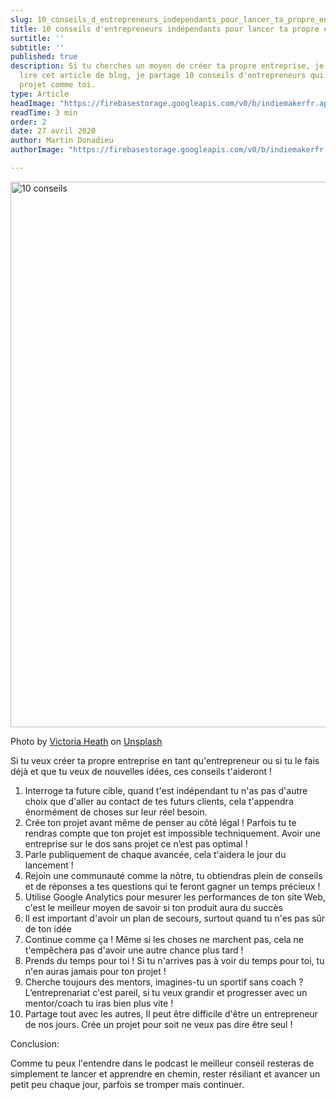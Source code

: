 ```yaml
---
slug: 10_conseils_d_entrepreneurs_independants_pour_lancer_ta_propre_entreprise
title: 10 conseils d'entrepreneurs indépendants pour lancer ta propre entreprise
surtitle: ''
subtitle: ''
published: true
description: Si tu cherches un moyen de créer ta propre entreprise, je t'invite à
  lire cet article de blog, je partage 10 conseils d'entrepreneurs qui ont lancé leur
  projet comme toi.
type: Article
headImage: "https://firebasestorage.googleapis.com/v0/b/indiemakerfr.appspot.com/o/static%2Fvictoria-heath-magaxayq_ne-unsplash.jpg?alt=media&token=124c04f0-3e12-4452-9569-3ce6dc4f983e"
readTime: 3 min
order: 2
date: 27 avril 2020
author: Martin Donadieu
authorImage: "https://firebasestorage.googleapis.com/v0/b/indiemakerfr.appspot.com/o/static%2Fprofil_martin.png?alt=media&token=845cecb1-7445-409d-8169-cc233f149071"

---
```

<img class="w-full rounded-lg" src="https://firebasestorage.googleapis.com/v0/b/indiemakerfr.appspot.com/o/static%2Fvictoria-heath-magaxayq_ne-unsplash.jpg?alt=media&token=124c04f0-3e12-4452-9569-3ce6dc4f983e" alt="10 conseils" width="1310" height="873">

<p class="text-xs">Photo by <a href="https://unsplash.com/@vheath?utm_source=unsplash&utm_medium=referral&utm_content=creditCopyText">Victoria Heath</a> on <a href="https://unsplash.com/?utm_source=unsplash&utm_medium=referral&utm_content=creditCopyText">Unsplash</a></p>

Si tu veux créer ta propre entreprise en tant qu'entrepreneur ou si tu le fais déjà et que tu veux de nouvelles idées, ces conseils t'aideront !

 1. Interroge ta future cible, quand t'est indépendant tu n'as pas d'autre choix que d'aller au contact de tes futurs clients, cela t'appendra énormément de choses sur leur réel besoin.
 2. Crée ton projet avant même de penser au côté légal ! Parfois tu te rendras compte que ton projet est impossible techniquement. Avoir une entreprise sur le dos sans projet ce n’est pas optimal !
 3. Parle publiquement de chaque avancée, cela t'aidera le jour du lancement !
 4. Rejoin une communauté comme la nôtre, tu obtiendras plein de conseils et de réponses a tes questions qui te feront gagner un temps précieux !
 5. Utilise Google Analytics pour mesurer les performances de ton site Web, c'est le meilleur moyen de savoir si ton produit aura du succès
 6. Il est important d'avoir un plan de secours, surtout quand tu n'es pas sûr de ton idée
 7. Continue comme ça ! Même si les choses ne marchent pas, cela ne t'empêchera pas d'avoir une autre chance plus tard !
 8. Prends du temps pour toi ! Si tu n'arrives pas à voir du temps pour toi, tu n'en auras jamais pour ton projet !
 9. Cherche toujours des mentors, imagines-tu un sportif sans coach ? L’entreprenariat c'est pareil, si tu veux grandir et progresser avec un mentor/coach tu iras bien plus vite !
10. Partage tout avec les autres, Il peut être difficile d'être un entrepreneur de nos jours. Crée un projet pour soit ne veux pas dire être seul !

Conclusion:

Comme tu peux l'entendre dans le podcast le meilleur conseil resteras de simplement te lancer et apprendre en chemin, rester résiliant et avancer un petit peu chaque jour, parfois se tromper mais continuer.
